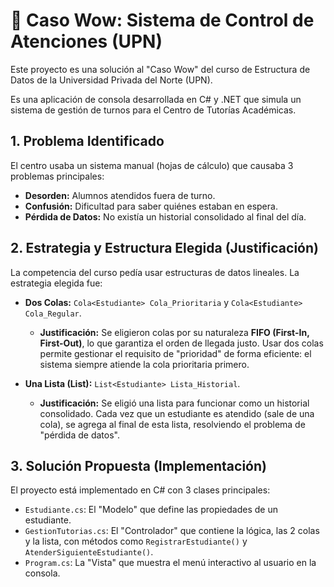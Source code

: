 # 🚀 Caso Wow: Sistema de Control de Atenciones (UPN)

Este proyecto es una solución al "Caso Wow" del curso de Estructura de Datos de la Universidad Privada del Norte (UPN).

Es una aplicación de consola desarrollada en C# y .NET que simula un sistema de gestión de turnos para el Centro de Tutorías Académicas.

## 1. Problema Identificado

El centro usaba un sistema manual (hojas de cálculo) que causaba 3 problemas principales:
* **Desorden:** Alumnos atendidos fuera de turno.
* **Confusión:** Dificultad para saber quiénes estaban en espera.
* **Pérdida de Datos:** No existía un historial consolidado al final del día.

## 2. Estrategia y Estructura Elegida (Justificación)

La competencia del curso pedía usar estructuras de datos lineales. La estrategia elegida fue:

* **Dos Colas:** `Cola<Estudiante> Cola_Prioritaria` y `Cola<Estudiante> Cola_Regular`.
    * **Justificación:** Se eligieron colas por su naturaleza **FIFO (First-In, First-Out)**, lo que garantiza el orden de llegada justo. Usar dos colas permite gestionar el requisito de "prioridad" de forma eficiente: el sistema siempre atiende la cola prioritaria primero.

* **Una Lista (List):** `List<Estudiante> Lista_Historial`.
    * **Justificación:** Se eligió una lista para funcionar como un historial consolidado. Cada vez que un estudiante es atendido (sale de una cola), se agrega al final de esta lista, resolviendo el problema de "pérdida de datos".

## 3. Solución Propuesta (Implementación)

El proyecto está implementado en C# con 3 clases principales:

* `Estudiante.cs`: El "Modelo" que define las propiedades de un estudiante.
* `GestionTutorias.cs`: El "Controlador" que contiene la lógica, las 2 colas y la lista, con métodos como `RegistrarEstudiante()` y `AtenderSiguienteEstudiante()`.
* `Program.cs`: La "Vista" que muestra el menú interactivo al usuario en la consola.

